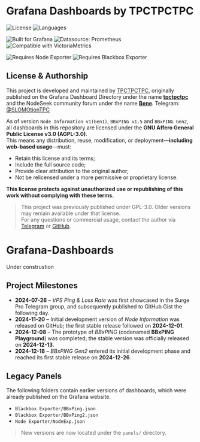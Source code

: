 # Grafana Dashboards by TPCTPCTPC

![License](https://img.shields.io/github/license/TPCTPCTPC/Grafana-Dashboards)
![Languages](https://img.shields.io/badge/Languages-English%2F简体中文-lightgrey)

![Built for Grafana](https://img.shields.io/badge/Built%20for-Grafana-F47A20?logo=grafana)
![Datasource: Prometheus](https://img.shields.io/badge/Datasource-Prometheus-E6522C?logo=prometheus)
![Compatible with VictoriaMetrics](https://img.shields.io/badge/Compatible%20with-VictoriaMetrics-4494D6?logo=VictoriaMetrics&logoColor=white)

![Requires Node Exporter](https://img.shields.io/badge/Requires-Node%20Exporter-green?logo=prometheus)
![Requires Blackbox Exporter](https://img.shields.io/badge/Requires-Blackbox%20Exporter-green?logo=prometheus)

## License & Authorship

This project is developed and maintained by [TPCTPCTPC](https://github.com/TPCTPCTPC), originally published on the Grafana Dashboard Directory under the name [**tpctpctpc**](https://grafana.com/orgs/tpctpctpc) and the NodeSeek community forum under the name [**Bene**](https://www.nodeseek.com/space/17580#/general). Telegram: [@SLOMOtionTPC](https://t.me/SLOMOtionTPC)

As of version `Node Information v1(Gen1)`, `BBxPING v1.5` and `BBxPING Gen2`, all dashboards in this repository are licensed under the **GNU Affero General Public License v3.0 (AGPL-3.0)**.  
This means any distribution, reuse, modification, or deployment—**including web-based usage**—must:

- Retain this license and its terms;
- Include the full source code;
- Provide clear attribution to the original author;
- Not be relicensed under a more permissive or proprietary license.

**This license protects against unauthorized use or republishing of this work without complying with these terms.**

> This project was previously published under GPL-3.0. Older versions may remain available under that license.  
> For any questions or commercial usage, contact the author via [Telegram](https://t.me/SLOMOtionTPC) or [GitHub](https://github.com/TPCTPCTPC).

# Grafana-Dashboards

Under construstion

## Project Milestones

- **2024-07-26** – *VPS Ping & Loss Rate* was first showcased in the Surge Pro Telegram group, and subsequently published to GitHub Gist the following day.  
- **2024-11-20** – Initial development version of *Node Information* was released on GitHub; the first stable release followed on **2024-12-01**.  
- **2024-12-08** – The prototype of *BBxPING* (codenamed **BBxPING Playground**) was completed; the stable version was officially released on **2024-12-13**.  
- **2024-12-18** – *BBxPING Gen2* entered its initial development phase and reached its first stable release on **2024-12-26**.

## Legacy Panels

The following folders contain earlier versions of dashboards, which were already published on the Grafana website.

- `Blackbox Exporter/BBxPing.json`
- `Blackbox Exporter/BBxPing2.json`
- `Node Exporter/NodeExp.json`

> New versions are now located under the `panels/` directory.
